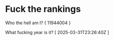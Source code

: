 # Fuck the rankings

Who the hell am I?
{ 11944004 }

What fucking year is it?
[ 2025-03-31T23:26:40Z ]
